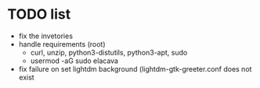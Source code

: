 # TODO list
- fix the invetories
- handle requirements (root)
  - curl, unzip, python3-distutils, python3-apt, sudo
  - usermod -aG sudo elacava
- fix failure on set lightdm background (lightdm-gtk-greeter.conf does not exist
